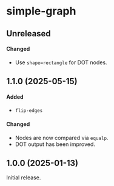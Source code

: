 # simple-graph

## Unreleased

#### Changed

- Use `shape=rectangle` for DOT nodes.

## 1.1.0 (2025-05-15)

#### Added

- `flip-edges`

#### Changed

- Nodes are now compared via `equalp`.
- DOT output has been improved.

## 1.0.0 (2025-01-13)

Initial release.


